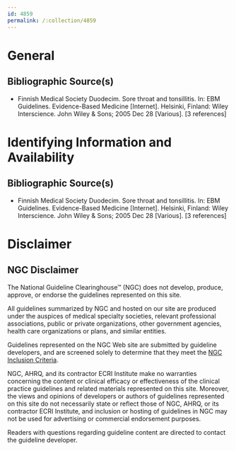 ```yaml
---
id: 4859
permalink: /:collection/4859
---
```


# General

## Bibliographic Source(s)

- Finnish Medical Society Duodecim. Sore throat and tonsillitis. In: EBM Guidelines. Evidence-Based Medicine [Internet]. Helsinki, Finland: Wiley Interscience. John Wiley & Sons; 2005 Dec 28 [Various]. [3 references]

# Identifying Information and Availability

## Bibliographic Source(s)

- Finnish Medical Society Duodecim. Sore throat and tonsillitis. In: EBM Guidelines. Evidence-Based Medicine [Internet]. Helsinki, Finland: Wiley Interscience. John Wiley & Sons; 2005 Dec 28 [Various]. [3 references]

# Disclaimer

## NGC Disclaimer

The National Guideline Clearinghouse™ (NGC) does not develop, produce, approve, or endorse the guidelines represented on this site.

All guidelines summarized by NGC and hosted on our site are produced under the auspices of medical specialty societies, relevant professional associations, public or private organizations, other government agencies, health care organizations or plans, and similar entities.

Guidelines represented on the NGC Web site are submitted by guideline developers, and are screened solely to determine that they meet the [NGC Inclusion Criteria](/help-and-about/summaries/inclusion-criteria).

NGC, AHRQ, and its contractor ECRI Institute make no warranties concerning the content or clinical efficacy or effectiveness of the clinical practice guidelines and related materials represented on this site. Moreover, the views and opinions of developers or authors of guidelines represented on this site do not necessarily state or reflect those of NGC, AHRQ, or its contractor ECRI Institute, and inclusion or hosting of guidelines in NGC may not be used for advertising or commercial endorsement purposes.

Readers with questions regarding guideline content are directed to contact the guideline developer.

